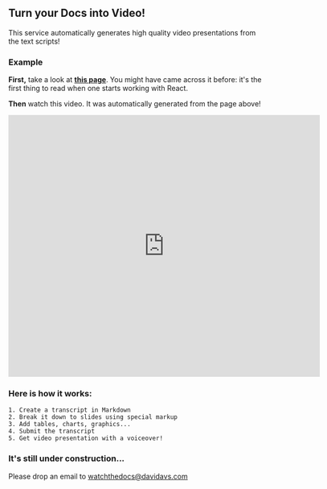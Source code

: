 ## Turn your Docs into Video!

This service automatically generates
high quality video presentations from the text scripts!

### Example

**First,** take a look at **[this page](https://facebook.github.io/react/docs/installation.html)**.
You might have came across it before: it's the first thing to read when one starts working
with React.

**Then** watch this video. It was automatically generated from the page above!

<iframe width="620" height="520" src="https://www.youtube.com/embed/vlOPzKRUwQs?rel=0&amp;showinfo=0" frameborder="0" allowfullscreen></iframe>

### Here is how it works:

    1. Create a transcript in Markdown
    2. Break it down to slides using special markup
    3. Add tables, charts, graphics...
    4. Submit the transcript
    5. Get video presentation with a voiceover!


### It's still under construction...

Please drop an email to [watchthedocs@davidavs.com](mailto:watchthedocs@davidavs.com)
